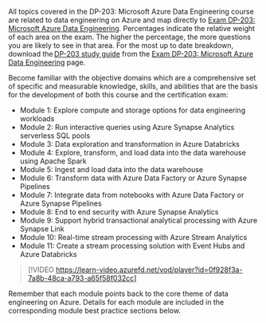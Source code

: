 

All topics covered in the DP-203: Microsoft Azure Data Engineering course are related to data engineering on Azure and map directly to [Exam DP-203: Microsoft Azure Data Engineering](https://aka.ms/dp203exam). Percentages indicate the relative weight of each area on the exam. The higher the percentage, the more questions you are likely to see in that area. For the most up to date breakdown, download the [DP-203 study guide](https://aka.ms/dp203studyguide) from the [Exam DP-203: Microsoft Azure Data Engineering](https://aka.ms/az104exam) page. 

Become familiar with the objective domains which are a comprehensive set of specific and measurable knowledge, skills, and abilities that are the basis for the development of both this course and the certification exam: 

 

- Module 1: Explore compute and storage options for data engineering workloads 
- Module 2: Run interactive queries using Azure Synapse Analytics serverless SQL pools 
- Module 3: Data exploration and transformation in Azure Databricks 
- Module 4: Explore, transform, and load data into the data warehouse using Apache Spark 
- Module 5: Ingest and load data into the data warehouse 
- Module 6: Transform data with Azure Data Factory or Azure Synapse Pipelines 
- Module 7: Integrate data from notebooks with Azure Data Factory or Azure Synapse Pipelines  
- Module 8: End to end security with Azure Synapse Analytics 
- Module 9: Support hybrid transactional analytical processing with Azure Synapse Link 
- Module 10: Real-time stream processing with Azure Stream Analytics 
- Module 11: Create a stream processing solution with Event Hubs and Azure Databricks 

 

> [!VIDEO https://learn-video.azurefd.net/vod/player?id=0f928f3a-7a8b-48ca-a793-a65f58f032cc]

 

Remember that each module points back to the core theme of data engineering on Azure. Details for each module are included in the corresponding module best practice sections below. 
